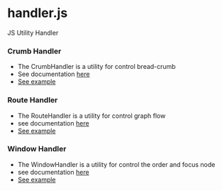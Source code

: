 # handler.js
JS Utility Handler

### Crumb Handler
* The CrumbHandler is a utility for control bread-crumb
* See documentation [here](src/doc/crumb.md)
* [See example](https://yracnet.github.io/handler.js/src/example/crumb.html)


### Route Handler 
* The RouteHandler is a utility for control graph flow
* see documentation [here](src/doc/route.md)
* [See example](https://yracnet.github.io/handler.js/src/example/route.html)

### Window Handler 
* The WindowHandler is a utility for control the order and focus node
* see documentation [here](src/doc/window.md)
* [See example](https://yracnet.github.io/handler.js/src/example/window.html)